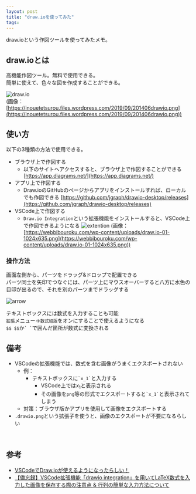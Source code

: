 ```yaml
---
layout: post
title: "draw.ioを使ってみた"
tags: 
---
```


<script type="text/x-mathjax-config">MathJax.Hub.Config({tex2jax:{inlineMath:[['\$','\$'],['\\(','\\)']],processEscapes:true},CommonHTML: {matchFontHeight:false}});</script>
<script type="text/javascript" async src="https://cdnjs.cloudflare.com/ajax/libs/mathjax/2.7.1/MathJax.js?config=TeX-MML-AM_CHTML"></script>

draw.ioという作図ツールを使ってみたメモ。  

## draw.ioとは  

高機能作図ツール。無料で使用できる。  
簡単に使えて、色々な図を作成することができる。  

![draw.io](https://inouetetsurou.files.wordpress.com/2019/09/201406drawio.png)  
(画像：[https://inouetetsurou.files.wordpress.com/2019/09/201406drawio.png](https://inouetetsurou.files.wordpress.com/2019/09/201406drawio.png))

## 使い方

以下の3種類の方法で使用できる。

+ ブラウザ上で作図する  
    + 以下のサイトへアクセスすると、ブラウザ上で作図することができる  
    [https://app.diagrams.net/](https://app.diagrams.net/)  
+ アプリ上で作図する
    + Draw.ioのGitHubのページからアプリをインストールすれば、ローカルでも作図できる
    [https://github.com/jgraph/drawio-desktop/releases](https://github.com/jgraph/drawio-desktop/releases)
+ VSCode上で作図する  
    + `Draw.io Integration`という拡張機能をインストールすると、VSCode上で作図できるようになる
    ![extention](https://webbibouroku.com/wp-content/uploads/draw.io-01-1024x635.png)
    (画像：[https://webbibouroku.com/wp-content/uploads/draw.io-01-1024x635.png](https://webbibouroku.com/wp-content/uploads/draw.io-01-1024x635.png))

### 操作方法

画面左側から、パーツをドラッグ&ドロップで配置できる  
パーツ同士を矢印でつなぐには、パーツ上にマウスオーバーすると八方に水色の目印が出るので、それを別のパーツまでドラッグする  

![arrow]({{site.baseurl}}/images/20211025_2.png)  

テキストボックスには数式を入力することも可能  
`拡張`メニュー→`数式組版`をオンにすることで使えるようになる  
`$$ $$`か`` ` ` ``で囲んだ箇所が数式に変換される  

## 備考

+ VSCodeの拡張機能では、数式を含む画像がうまくエクスポートされない  
    + 例：  
        + テキストボックスに`` `x_1` ``と入力する
            + VSCode上では$x_1$と表示される
            + その画像を`png`等の形式でエクスポートすると`` `x_1` ``と表示されてしまう
    + 対策：ブラウザ版かアプリを使用して画像をエクスポートする  
+ `.drawio.png`という拡張子を使うと、画像のエクスポートが不要になるらしい  

<br>

## 参考

+ [VSCodeでDraw.ioが使えるようになったらしい！](https://qiita.com/riku-shiru/items/5ab7c5aecdfea323ec4e)
+ [【備忘録】VSCode拡張機能「drawio integration」を用いてLaTeX数式を入力した画像を保存する際の注意点 & 行列の簡単な入力方法について ](https://novnote.com/vscode-drawio-integration/600/)